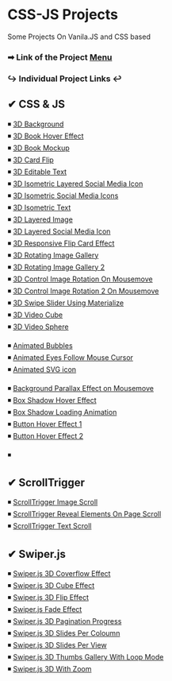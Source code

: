 # CSS-JS Projects

Some Projects On Vanila.JS and CSS based

### ➡ Link of the Project [Menu](https://mridul2820.github.io/css-js/)


### ↪ Individual Project Links ↩

## ✔ CSS & JS

◾ [3D Background](https://mridul2820.github.io/css-js/CSS-Projects/3d-background/index.html)
<br/>
◾ [3D Book Hover Effect](https://mridul2820.github.io/css-js/CSS-Projects/3d-book-hover-effect/index.html)
<br/>
◾ [3D Book Mockup](https://mridul2820.github.io/css-js/CSS-Projects/3d-book-mockup/index.html)
<br/>
◾ [3D Card Flip](https://mridul2820.github.io/css-js/CSS-Projects/3d-card-flip/index.html)
<br/>
◾ [3D Editable Text](https://mridul2820.github.io/css-js/CSS-Projects/3d-editable-text/index.html)
<br/>
◾ [3D Isometric Layered Social Media Icon](https://mridul2820.github.io/css-js/CSS-Projects/3d-isometric-layered-social-media-icon/index.html)
<br/>
◾ [3D Isometric Social Media Icons](https://mridul2820.github.io/css-js/CSS-Projects/3d-isometric-social-media-icons/index.html)
<br/>
◾ [3D Isometric Text](https://mridul2820.github.io/css-js/CSS-Projects/3d-isometric-text/index.html)
<br/>
◾ [3D Layered Image](https://mridul2820.github.io/css-js/CSS-Projects/3d-layered-image/index.html)
<br/>
◾ [3D Layered Social Media Icon](https://mridul2820.github.io/css-js/CSS-Projects/3d-layered-social-media-icon/index.html)
<br/>
◾ [3D Responsive Flip Card Effect](https://mridul2820.github.io/css-js/CSS-Projects/3d-responsive-flip-card-effect/index.html)
<br/>
◾ [3D Rotating Image Gallery](https://mridul2820.github.io/css-js/CSS-Projects/3d-rotating-image-gallery/index.html)
<br/>
◾ [3D Rotating Image Gallery 2](https://mridul2820.github.io/css-js/CSS-Projects/3d-rotating-image-gallery-2/index.html)
<br/>
◾ [3D Control Image Rotation On Mousemove](https://mridul2820.github.io/css-js/CSS-Projects/3d-rotating-image-gallery-mousemove/index.html)
<br/>
◾ [3D Control Image Rotation 2 On Mousemove](https://mridul2820.github.io/css-js/CSS-Projects/3d-rotating-image-gallery-2-mousemove/index.html)
<br/>
◾ [3D Swipe Slider Using Materialize](https://mridul2820.github.io/css-js/CSS-Projects/3d-swipe-slider-using-materialize/index.html)
<br/>
◾ [3D Video Cube](https://mridul2820.github.io/css-js/CSS-Projects/3d-video-cube/index.html)
<br/>
◾ [3D Video Sphere](https://mridul2820.github.io/css-js/CSS-Projects/3d-video-sphere/index.html)
<br/>


◾ [Animated Bubbles](https://mridul2820.github.io/css-js/CSS-Projects/animated-bubbles/index.html)
<br/>
◾ [Animated Eyes Follow Mouse Cursor](https://mridul2820.github.io/css-js/CSS-Projects/animated-eyes-follow-cursor/index.html)
<br/>
◾ [Animated SVG icon](https://mridul2820.github.io/css-js/CSS-Projects/animated-svg/index.html)
<br/>


◾ [Background Parallax Effect on Mousemove](https://mridul2820.github.io/css-js/CSS-Projects/background-parallax-effect-on-mousemove/index.html)
<br/>
◾ [Box Shadow Hover Effect](https://mridul2820.github.io/css-js/CSS-Projects/box-shadow-hover-effect/index.html)
<br/>
◾ [Box Shadow Loading Animation](https://mridul2820.github.io/css-js/CSS-Projects/box-shadow-loading-animation/index.html)
<br/>
◾ [Button Hover Effect 1](https://mridul2820.github.io/css-js/CSS-Projects/button-hover-effect-1/index.html)
<br/>
◾ [Button Hover Effect 2](https://mridul2820.github.io/css-js/CSS-Projects/button-hover-effect-2/index.html)
<br/>

◾ [](https://mridul2820.github.io/css-js/CSS-Projects//index.html)
<br/>


## ✔ ScrollTrigger

◾ [ScrollTrigger Image Scroll ](https://mridul2820.github.io/css-js/CSS-Projects/ScrollTrigger/ScrollTrigger-image-scroll/index.html)
<br/>
◾ [ScrollTrigger Reveal Elements On Page Scroll](https://mridul2820.github.io/css-js/CSS-Projects/ScrollTrigger/ScrollTrigger-reveal-elements-on-scroll/index.html)
<br/>
◾ [ScrollTrigger Text Scroll](https://mridul2820.github.io/css-js/CSS-Projects/ScrollTrigger/ScrollTrigger-text-scroll/index.html)
<br/>


## ✔ Swiper.js
◾ [Swiper.js 3D Coverflow Effect ](https://mridul2820.github.io/css-js/CSS-Projects/swiper.js/3d-coverflow-effect/index.html)
<br/>
◾ [Swiper.js 3D Cube Effect ](https://mridul2820.github.io/css-js/CSS-Projects/swiper.js/3d-cube-effect/index.html)
<br/>
◾ [Swiper.js 3D Flip Effect ](https://mridul2820.github.io/css-js/CSS-Projects/swiper.js/3d-flip-effect/index.html)
<br/>
◾ [Swiper.js Fade Effect ](https://mridul2820.github.io/css-js/CSS-Projects/swiper.js/effect-fade/index.html)
<br/>
◾ [Swiper.js 3D Pagination Progress](https://mridul2820.github.io/css-js/CSS-Projects/swiper.js/pagination-progress/index.html)
<br/>
◾ [Swiper.js 3D Slides Per Coloumn](https://mridul2820.github.io/css-js/CSS-Projects/swiper.js/slides-per-column/index.html)
<br/>
◾ [Swiper.js 3D Slides Per View](https://mridul2820.github.io/css-js/CSS-Projects/swiper.js/slides-per-view/index.html)
<br/>
◾ [Swiper.js 3D Thumbs Gallery With Loop Mode](https://mridul2820.github.io/css-js/CSS-Projects/swiper.js/thumbs-gallery-with-loop-mode/index.html)
<br/>
◾ [Swiper.js 3D With Zoom](https://mridul2820.github.io/css-js/CSS-Projects/swiper.js/with-zoom/index.html)
<br/>

